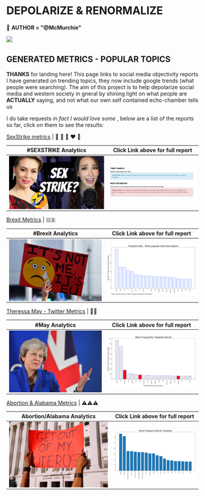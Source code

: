 # DEPOLARIZE & RENORMALIZE 
&#x1F34E; **AUTHOR = "@McMurchie"**

![](https://smallbiztrends.com/wp-content/uploads/2016/05/shutterstock_311472353-850x476.jpg)


## GENERATED METRICS - POPULAR TOPICS
 

**THANKS** for landing here! This page links to social media objectivity reports I have generated on trending topics, they now include google trends (what people were searching). The aim of this project is to help depolarize social media and western society in gneral by shining light on what people are **ACTUALLY** saying, and not what our own self contained echo-chamber tells us 

I do take requests *in fact I would love some* , below are a list of the reports so far, click on them to see the results: 


[SexStrike metrics](https://github.com/murchie85/TwitterStreamFilter/blob/master/SEXSTRIKE.ipynb) |  💛 💙 💜 ❤️ 💚

#SEXSTRIKE Analytics           |  Click Link above for full report
:-------------------------:|:-------------------------:
<a href="https://github.com/murchie85/TwitterStreamFilter/blob/master/SEXSTRIKE.ipynb"><img src="sexstrike.jpg" alt="drawing" align="center" width="400"/> |  <img src="sexmetrics.jpg" alt="drawing" align="center" width="400"/></a>

[Brexit Metrics](https://github.com/murchie85/BREXIT-TWITTER/blob/master/BREXIT.ipynb ) | 🇬🇧   
  
#Brexit Analytics           |  Click Link above for full report
:-------------------------:|:-------------------------:
<a href="https://github.com/murchie85/BREXIT-TWITTER/blob/master/BREXIT.ipynb"><img src="brexit.png" alt="drawing" align="center" width="400"/> |  <img src="brexitbio.jpg" alt="drawing" align="center" width="400"/></a>

[Theressa May - Twitter Metrics](https://github.com/murchie85/MAY-TWITTER-ANALYSIS/blob/master/May.ipynb) | 🙈🙈


#May Analytics           |  Click Link above for full report
:-------------------------:|:-------------------------:
<a href="https://github.com/murchie85/MAY-TWITTER-ANALYSIS/blob/master/May.ipynb"><img src="may.png" alt="drawing" align="center" width="400"/> |  <img src="maytweet.jpg" alt="drawing" align="center" width="400"/></a>

[Abortion & Alabama Metrics](https://github.com/murchie85/-ALABAMA-Metrics/blob/master/ALABAMA.ipynb) |  ⚠️⚠️⚠️

Abortion/Alabama Analytics           |  Click Link above for full report
:-------------------------:|:-------------------------:
<a href="https://github.com/murchie85/-ALABAMA-Metrics/blob/master/ALABAMA.ipynb"><img src="alabama.jpg" alt="drawing" align="center" width="400"/> |  <img src="alabamatweet.jpg" alt="drawing" align="center" width="400"/></a>


